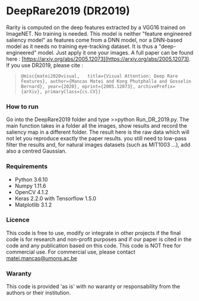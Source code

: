 # DeepRare2019 (DR2019)
Rarity is computed on the deep features extracted by a VGG16 trained on ImageNET. No training is needed. This model is neither "feature engineered saliency model" as features come from a DNN model, nor a DNN-based model as it needs no training eye-tracking dataset. It is thus a "deep-engineered" model. Just apply it one your images. A full paper can be found here : [https://arxiv.org/abs/2005.12073](https://arxiv.org/abs/2005.12073).
If you use DR2019, please cite :   
  
>`@misc{matei2020visual,  
 title={Visual Attention: Deep Rare Features}, author={Mancas Matei and Kong Phutphalla and Gosselin Bernard}, year={2020}, eprint={2005.12073}, archivePrefix={arXiv}, primaryClass={cs.CV}}`  

### How to run

Go into the DeepRare2019 folder and type >>python Run_DR_2019.py. The main function takes in a folder all the images, show results and record the saliency map in a different folder. The result here is the raw data which will not let you reproduce exactly the paper results. you still need to low-pass filter the results and, for natural images datasets (such as MIT1003 ...), add also a centred Gaussian. 

### Requirements

* Python 3.6.10
* Numpy 1.11.6
* OpenCV 4.1.2
* Keras 2.2.0 with Tensorflow 1.5.0
* Matplotlib 3.1.2

### Licence

This code is free to use, modify or integrate in other projects if the final code is for research and non-profit purposes and if our paper is cited in the code and any publication based on this code. This code is NOT free for commercial use. For commercial use, please contact matei.mancas@umons.ac.be 

### Waranty

This code is provided 'as is' with no waranty or responsability from the authors or their institution. 